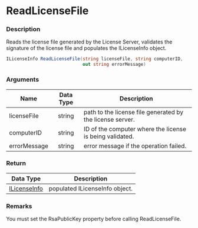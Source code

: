 # ReadLicenseFile

### Description

Reads the license file generated by the License Server, validates the signature of the license file and populates the ILicenseInfo object.

```csharp
ILicenseInfo ReadLicenseFile(string licenseFile, string computerID, 
                             out string errorMessage)
```

### Arguments

| Name         | Data Type | Description                                               |
| ------------ | :-------: | --------------------------------------------------------- |
| licenseFile  |   string  | path to the license file generated by the license server. |
| computerID   |   string  | ID of the computer where the license is being validated.  |
| errorMessage |   string  | error message if the operation failed.                    |

### Return

|                            Data Type                            | Description                    |
| :-------------------------------------------------------------: | ------------------------------ |
| [ILicenseInfo](https://soraco.readme.io/reference/ilicenseinfo) | populated ILicenseInfo object. |

### Remarks

You must set the RsaPublicKey property before calling ReadLicenseFile.
